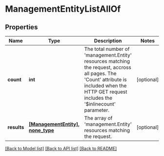 # ManagementEntityListAllOf

## Properties
Name | Type | Description | Notes
------------ | ------------- | ------------- | -------------
**count** | **int** | The total number of &#39;management.Entity&#39; resources matching the request, accross all pages. The &#39;Count&#39; attribute is included when the HTTP GET request includes the &#39;$inlinecount&#39; parameter. | [optional] 
**results** | [**[ManagementEntity], none_type**](ManagementEntity.md) | The array of &#39;management.Entity&#39; resources matching the request. | [optional] 

[[Back to Model list]](../README.md#documentation-for-models) [[Back to API list]](../README.md#documentation-for-api-endpoints) [[Back to README]](../README.md)


